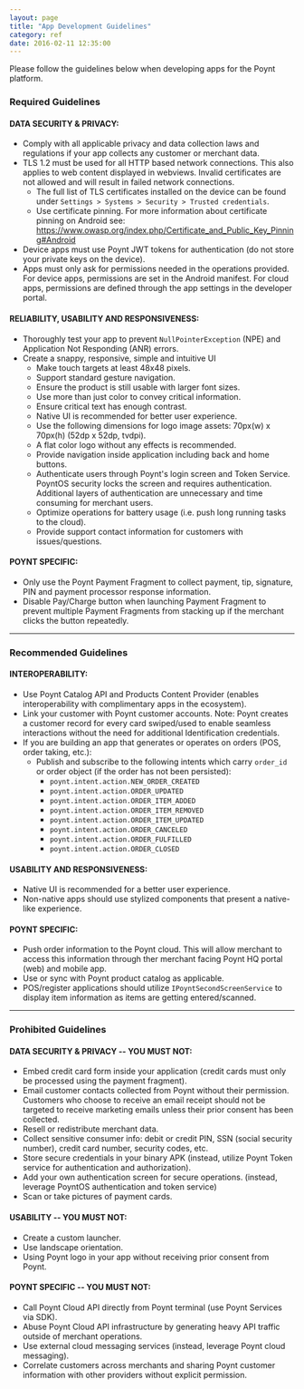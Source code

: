 ```yaml
---
layout: page
title: "App Development Guidelines"
category: ref
date: 2016-02-11 12:35:00
---
```


Please follow the guidelines below when developing apps for the Poynt platform.

### Required Guidelines

#### DATA SECURITY & PRIVACY:
* Comply with all applicable privacy and data collection laws and regulations if your app collects any customer or merchant data.
* TLS 1.2 must be used for all HTTP based network connections. This also applies to web content displayed in webviews. Invalid certificates are not allowed and will result in failed network connections.
  * The full list of TLS certificates installed on the device can be found under `Settings ­>
    Systems ­> Security ­> Trusted credentials`.
  * Use certificate pinning. For more information about certificate pinning on Android see:
    https://www.owasp.org/index.php/Certificate_and_Public_Key_Pinning#Android
* Device apps must use Poynt JWT tokens for authentication (do not store your private keys on the device).
* Apps must only ask for permissions needed in the operations provided. For device apps, permissions are set in the Android manifest. For cloud apps, permissions are defined through the app settings in the developer portal.

#### RELIABILITY, USABILITY AND RESPONSIVENESS: 
* Thoroughly test your app to prevent `NullPointerException` (NPE) and Application Not Responding (ANR) errors.
* Create a snappy, responsive, simple and intuitive UI
  * Make touch targets at least 48x48 pixels.
  * Support standard gesture navigation.
  * Ensure the product is still usable with larger font sizes.
  * Use more than just color to convey critical information.
  * Ensure critical text has enough contrast.
  * Native UI is recommended for better user experience.
  * Use the following dimensions for logo image assets: 70px(w) x 70px(h) (52dp x 52dp, tvdpi). 
  * A flat color logo without any effects is recommended.
  * Provide navigation inside application including back and home buttons.
  * Authenticate users through Poynt's login screen and Token Service. PoyntOS security locks the screen and requires authentication. Additional layers of authentication are unnecessary and time consuming for merchant users. 
  * Optimize operations for battery usage (i.e. push long running tasks to the cloud).
  * Provide support contact information for customers with issues/questions.

#### POYNT SPECIFIC: 
  * Only use the Poynt Payment Fragment to collect payment, tip, signature, PIN and payment processor response information.
  * Disable Pay/Charge button when launching Payment Fragment to prevent multiple Payment Fragments from stacking up if the merchant clicks the button repeatedly.

---

### Recommended Guidelines

#### INTEROPERABILITY:
  * Use Poynt Catalog API and Products Content Provider (enables interoperability with complimentary apps in the ecosystem).
  * Link your customer with Poynt customer accounts.  Note: Poynt creates a customer record for every card swiped/used to enable seamless interactions without the need for additional Identification credentials. 
  * If you are building an app that generates or operates on orders (POS, order taking, etc.):
    * Publish and subscribe to the following intents which carry `order_id` or order object (if the order has not been persisted):
      * `poynt.intent.action.NEW_ORDER_CREATED`
      * `poynt.intent.action.ORDER_UPDATED`
      * `poynt.intent.action.ORDER_ITEM_ADDED`
      * `poynt.intent.action.ORDER_ITEM_REMOVED`
      * `poynt.intent.action.ORDER_ITEM_UPDATED`
      * `poynt.intent.action.ORDER_CANCELED`
      * `poynt.intent.action.ORDER_FULFILLED`
      * `poynt.intent.action.ORDER_CLOSED`

#### USABILITY AND RESPONSIVENESS:
  * Native UI is recommended for a better user experience.
  * Non-native apps should use stylized components that present a native-like experience.

#### POYNT SPECIFIC:
  * Push order information to the Poynt cloud. This will allow merchant to access this information through ther merchant facing Poynt HQ portal (web) and mobile app.
  * Use or sync with Poynt product catalog as applicable.
  * POS/register applications should utilize `IPoyntSecondScreenService` to display item information as items are getting entered/scanned.
  
---

### Prohibited Guidelines

#### DATA SECURITY & PRIVACY -- YOU MUST NOT:
  * Embed credit card form inside your application (credit cards must only be processed using the payment fragment).
  * Email customer contacts collected from Poynt without their permission. Customers who choose to receive an email receipt should not be targeted to receive marketing emails unless their prior consent has been collected.
  * Resell or redistribute merchant data.
  * Collect sensitive consumer info: debit or credit PIN, SSN (social security number), credit card number, security codes, etc.
  * Store secure credentials in your binary APK (instead, utilize Poynt Token service for authentication and authorization).
  * Add your own authentication screen for secure operations. (instead, leverage PoyntOS authentication and token service)
  * Scan or take pictures of payment cards.

#### USABILITY -- YOU MUST NOT:
  * Create a custom launcher.
  * Use landscape orientation.
  * Using Poynt logo in your app without receiving prior consent from Poynt.

#### POYNT SPECIFIC -- YOU MUST NOT:
  * Call Poynt Cloud API directly from Poynt terminal (use Poynt Services via SDK).
  * Abuse Poynt Cloud API infrastructure by generating heavy API traffic outside of merchant operations.
  * Use external cloud messaging services (instead, leverage Poynt cloud messaging).
  * Correlate customers across merchants and sharing Poynt customer information with other providers without explicit permission.

